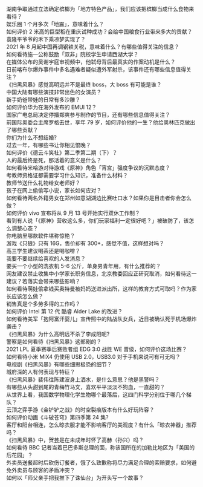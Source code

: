 湖南争取通过立法确定槟榔为「地方特色产品」，我们应该把槟榔当成什么食物来看待？  
娱乐圈 1 个月多次「地震」，意味着什么？  
如何评价 2 米高的巨型稻在重庆试种成功？会给中国粮食行业带来多大的贡献？袁隆平爷爷的禾下乘凉梦实现了？  
2021 年 8 月起中国再调钢铁关税，意味着什么？有哪些值得关注的信息？  
如何看待施一公称鼓励「双非」院校学生申请西湖大学？  
在媒体公布的吴谢宇庭审视频中，他弑母背后最真实的作案动机是什么？  
日前喀布尔爆炸事件中多名遇难者疑似遭外军射杀，该事件还有哪些信息值得关注？  
《扫黑风暴》感觉高明远并不是最终 boss，大 boss 有可能是谁？  
中国大陆有哪些演技非常出色的女演员？  
新手奶爸带娃的日常有多沙雕？  
如何评价华为在海外发布的 EMUI 12？  
国家广电总局决定停播郑爽参与制作的节目，还有哪些信息值得关注？  
前国际奥委会主席罗格去世，享年 79 岁，如何评价他的一生？他给奥林匹克做出了哪些贡献？  
你们为什么不想结婚?  
过去一年，有哪些书让你相见恨晚？  
如何评价《德云斗笑社》第二季第二期（下）？  
人的最后终是死，那活着的意义是什么？  
如何看待米哈游对待游戏《原神》角色「宵宫」强度争议的沉默态度？  
考教师资格证都需要学习什么知识，准备什么材料？  
教师节送什么礼物给女老师好？  
孩子在网上偷偷写小说，家长如何应对？  
如何看待两名外籍男女在郑州如意湖湖边比赛吐口水？如果你是目击者你会怎么做？  
如何评价 vivo 宣布将从 9 月 13 号开始实行双休工作制？  
看到有人说「《原神》营收这么多，你们玩家福利一定很好吧？」被破防了，该怎么调整心态？  
你电脑里哪款软件堪称惊艳？  
游戏《只狼》只有 16G，售价却有 300+，感觉不值，这样想对吗？  
高三学生建议喝茶还是喝咖啡？  
我要不要继续给喜欢的人发消息？  
要买一个小型的洗衣机 5-6 公斤，单身男青年用，有什么推荐的？  
网友建议禁止收集中小学家长职务信息，北京教委回应正研究取消，如何看待这一建议？若落实会带来哪些影响？  
如何看待萌娃偷拿钱买奥特曼被妈妈送进派出所，这样的教育方式可取吗？作为家长应该怎么做？  
销售真是个多劳多得的工作吗？  
如何评价 Intel 第 12 代 酷睿 Alder Lake 的改进？  
如何看待美军「抱阿富汗婴儿」宣传照中的陆战队女兵，近日被确认死于机场爆炸袭击？  
《扫黑风暴》为什么高明远不杀了李成阳呢?  
警察是如何看待《扫黑风暴》这部剧的？  
2021 LPL 夏季赛季后赛败者组 EDG 3:0 战胜 WE 晋级，如何评价这场比赛？  
如何看待小米 MIX4 仍使用 USB 2.0，USB3.0 对于手机来说可有可无吗？  
电视剧《扫黑风暴》有哪些细思极恐的细节？  
城府深的人有何表现与特征？  
《扫黑风暴》裴伟往陈建波身上洒水，是什么意思？他是黑警吗？  
有哪些从头甜到尾的青梅竹马文，喜欢平平淡淡不狗血，一直甜的？  
从世界上看，我国数学物理化学生物哪个最落后，这四门科学分别位于哪几个梯队？  
云顶之弈手游《金铲铲之战》的时空裂痕版本有什么好玩阵容？  
如何评价动画《斗破苍穹》第四季第 24 集?  
客厅和阳台相连，怎么晾衣服才能不影响客厅的美观度？有什么「晾衣神器」推荐吗？  
《扫黑风暴》中，贺芸是在未成年时怀了高赫（孙兴）吗？  
如何看待 BBC 记者当着巴巴多斯总理的面，称该国所在的加勒比地区为「美国的后花园」？  
外卖员送餐超时后砍伤订餐者，饿了么致歉称将尽力满足合理的索赔要求，如何避免外卖员与顾客的矛盾冲突？  
如何以「师父亲手把我推下了诛仙台」为开头写一个故事？  
